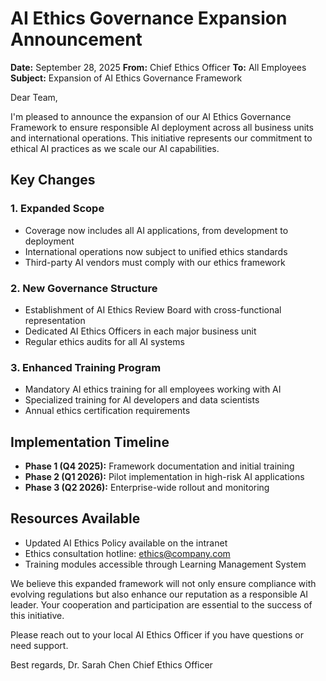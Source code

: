 # AI Ethics Governance Expansion Announcement

**Date:** September 28, 2025
**From:** Chief Ethics Officer
**To:** All Employees
**Subject:** Expansion of AI Ethics Governance Framework

Dear Team,

I'm pleased to announce the expansion of our AI Ethics Governance Framework to ensure responsible AI deployment across all business units and international operations. This initiative represents our commitment to ethical AI practices as we scale our AI capabilities.

## Key Changes

### 1. Expanded Scope
- Coverage now includes all AI applications, from development to deployment
- International operations now subject to unified ethics standards
- Third-party AI vendors must comply with our ethics framework

### 2. New Governance Structure
- Establishment of AI Ethics Review Board with cross-functional representation
- Dedicated AI Ethics Officers in each major business unit
- Regular ethics audits for all AI systems

### 3. Enhanced Training Program
- Mandatory AI ethics training for all employees working with AI
- Specialized training for AI developers and data scientists
- Annual ethics certification requirements

## Implementation Timeline

- **Phase 1 (Q4 2025):** Framework documentation and initial training
- **Phase 2 (Q1 2026):** Pilot implementation in high-risk AI applications
- **Phase 3 (Q2 2026):** Enterprise-wide rollout and monitoring

## Resources Available

- Updated AI Ethics Policy available on the intranet
- Ethics consultation hotline: ethics@company.com
- Training modules accessible through Learning Management System

We believe this expanded framework will not only ensure compliance with evolving regulations but also enhance our reputation as a responsible AI leader. Your cooperation and participation are essential to the success of this initiative.

Please reach out to your local AI Ethics Officer if you have questions or need support.

Best regards,
Dr. Sarah Chen
Chief Ethics Officer
